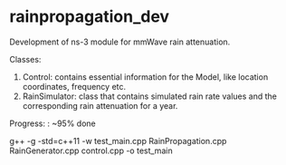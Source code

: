 # rainpropagation_dev

Development of ns-3 module for mmWave rain attenuation.

Classes:
  1) Control: contains essential information for the Model, like location coordinates, frequency etc.
  2) RainSimulator: class that contains simulated rain rate values and the corresponding rain attenuation for a year.
  
  
Progress: : ~95% done

g++ -g -std=c++11 -w test_main.cpp RainPropagation.cpp RainGenerator.cpp control.cpp -o test_main

